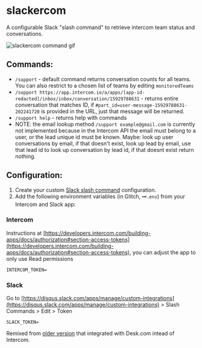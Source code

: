 # slackercom
A configurable Slack "slash command" to retrieve intercom team status and conversations.

![slackercom command gif](https://cdn.glitch.com/e899f9c6-39d0-4acf-abe0-e0d88c21c524%2FJan-24-2019%2016-21-33.gif?1548375781814)

## Commands:
- `/support` - default command returns conversation counts for all teams. You can also restrict to a chosen list of teams by editing `monitoredTeams`
- `/support https://app.intercom.io/a/apps/[app-id-redacted]/inbox/inbox/conversation/15929788631` - returns entire conversation that matches ID, if `#part_id=user-message-15929788631-202241720` is provided in the URL, just that message will be returned.
- `/support help` - returns help with commands
- NOTE: the email lookup method `/support example@gmail.com` is currently not implemented because in the Intercom API the email must belong to a user, or the lead unique id must be known. Maybe: look up user conversations by email, if that doesn't exist, look up lead by email, use that lead id to look up conversation by lead id, if that doesnt exist return nothing.

## Configuration:

1. Create your custom [Slack slash command](https://api.slack.com/slash-commands) configuration.
2. Add the following environment variables (in Glitch, `🗝.env`) from your Intercom and Slack app:

### Intercom
Instructions at [https://developers.intercom.com/building-apps/docs/authorization#section-access-tokens](https://developers.intercom.com/building-apps/docs/authorization#section-access-tokens), you can adjust the app to only use Read permissions

`INTERCOM_TOKEN=`

### Slack
Go to [https://disqus.slack.com/apps/manage/custom-integrations](https://disqus.slack.com/apps/manage/custom-integrations) > Slash Commands > Edit > Token

`SLACK_TOKEN=`

Remixed from [older version](https://glitch.com/~tickets) that integrated with Desk.com intead of Intercom.